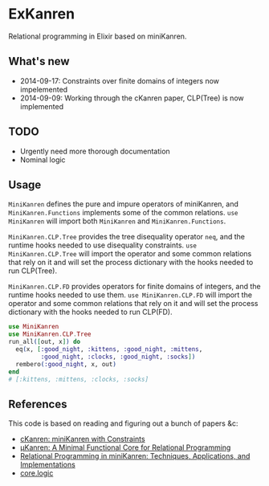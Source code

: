 ExKanren
========

Relational programming in Elixir based on miniKanren.

## What's new
* 2014-09-17: Constraints over finite domains of integers now impelemented
* 2014-09-09: Working through the cKanren paper, CLP(Tree) is now implemented

## TODO
* Urgently need more thorough documentation
* Nominal logic

## Usage
`MiniKanren` defines the pure and impure operators of miniKanren, and `MiniKanren.Functions` implements some of the common relations. `use MiniKanren` will import both `MiniKanren` and `MiniKanren.Functions`.

`MiniKanren.CLP.Tree` provides the tree disequality operator `neq`, and the runtime hooks needed to use disequality constraints. `use MiniKanren.CLP.Tree` will import the operator and some common relations that rely on it and will set the process dictionary with the hooks needed to run CLP(Tree).

`MiniKanren.CLP.FD` provides operators for finite domains of integers, and the runtime hooks needed to use them. `use MiniKanren.CLP.FD` will import the operator and some common relations that rely on it and will set the process dictionary with the hooks needed to run CLP(FD). 

```elixir
use MiniKanren
use MiniKanren.CLP.Tree
run_all([out, x]) do
  eq(x, [:good_night, :kittens, :good_night, :mittens,
         :good_night, :clocks, :good_night, :socks])
  rembero(:good_night, x, out)
end
# [:kittens, :mittens, :clocks, :socks]
```

## References
This code is based on reading and figuring out a bunch of papers &c:

* [cKanren: miniKanren with Constraints](http://scheme2011.ucombinator.org/papers/Alvis2011.pdf)
* [μKanren: A Minimal Functional Core for Relational Programming](http://webyrd.net/scheme-2013/papers/HemannMuKanren2013.pdf)
* [Relational Programming in miniKanren: Techniques, Applications, and Implementations](https://scholarworks.iu.edu/dspace/bitstream/handle/2022/8777/Byrd_indiana_0093A_10344.pdf)
* [core.logic](https://github.com/clojure/core.logic)
